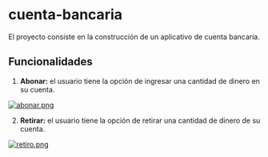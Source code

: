 # cuenta-bancaria

El proyecto consiste en la construcción de un aplicativo de cuenta bancaria.

## Funcionalidades

1. **Abonar:** el usuario tiene la opción de ingresar una cantidad de dinero en su cuenta.

[![abonar.png](https://i.postimg.cc/7PSQsLSv/abonar.png)](https://postimg.cc/xqTRqnsg)

2. **Retirar:** el usuario tiene la opción de retirar una cantidad de dinero de su cuenta.

[![retiro.png](https://i.postimg.cc/KY6hTHht/retiro.png)](https://postimg.cc/FfV65GRK)
